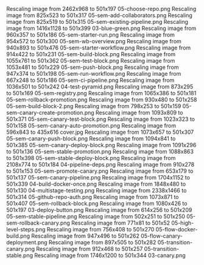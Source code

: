 Rescaling image from 2462x968 to 501x197 05-choose-repo.png
Rescaling image from 825x523 to 501x317 05-sem-add-collaborators.png
Rescaling image from 825x519 to 501x315 05-sem-existing-pipeline.png
Rescaling image from 1416x1128 to 501x399 03-blue-green.png
Rescaling image from 960x357 to 501x186 05-sem-starter-run.png
Rescaling image from 954x572 to 501x300 05-sem-wb-overview.png
Rescaling image from 940x893 to 501x476 05-sem-starter-workflow.png
Rescaling image from 914x422 to 501x231 05-sem-build-block.png
Rescaling image from 1055x761 to 501x362 05-sem-test-block.png
Rescaling image from 1053x481 to 501x229 05-sem-push-block.png
Rescaling image from 947x374 to 501x198 05-sem-run-workflow.png
Rescaling image from 667x248 to 501x186 05-sem-ci-pipeline.png
Rescaling image from 1036x501 to 501x242 04-test-pyramid.png
Rescaling image from 873x295 to 501x169 05-sem-registry.png
Rescaling image from 1065x386 to 501x181 05-sem-rollback-promotion.png
Rescaling image from 930x480 to 501x258 05-sem-build-block-2.png
Rescaling image from 798x253 to 501x159 05-sem-canary-create-promotion.png
Rescaling image from 1093x809 to 501x371 05-sem-canary-test-block.png
Rescaling image from 1023x323 to 501x158 05-sem-canary-auto-promotion.png
Rescaling image from 596x843 to 435x616 cover.jpg
Rescaling image from 1073x657 to 501x307 05-sem-canary-push-block.png
Rescaling image from 1094x841 to 501x385 05-sem-canary-deploy-block.png
Rescaling image from 1091x296 to 501x136 05-sem-stable-promotion.png
Rescaling image from 1088x863 to 501x398 05-sem-stable-deploy-block.png
Rescaling image from 2108x774 to 501x184 04-pipeline-deps.png
Rescaling image from 910x278 to 501x153 05-sem-promote-canary.png
Rescaling image from 653x179 to 501x137 05-sem-canary-pipeline.png
Rescaling image from 1704x1152 to 501x339 04-build-docker-once.png
Rescaling image from 1848x480 to 501x130 04-multistage-testing.png
Rescaling image from 2338x1466 to 501x314 05-github-repo-auth.png
Rescaling image from 1073x871 to 501x407 05-sem-rollback-block.png
Rescaling image from 1080x426 to 501x197 03-deploy-button.png
Rescaling image from 614x256 to 501x209 05-sem-stable-pipeline.png
Rescaling image from 502x251 to 501x250 05-sem-rollback-canary.png
Rescaling image from 771x81 to 501x52 05-high-level-steps.png
Rescaling image from 756x408 to 501x270 05-flow-docker-build.png
Rescaling image from 947x496 to 501x262 05-flow-canary-deployment.png
Rescaling image from 897x505 to 501x282 05-transition-canary.png
Rescaling image from 912x468 to 501x257 05-transition-stable.png
Rescaling image from 1746x1200 to 501x344 03-canary.png
